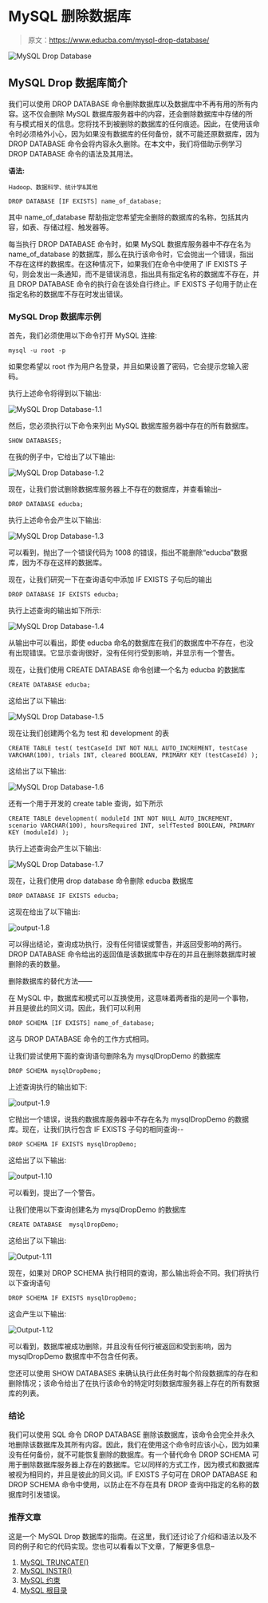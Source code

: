 # MySQL 删除数据库

> 原文：<https://www.educba.com/mysql-drop-database/>

![MySQL Drop Database](img/ca783b82683dbb8eacd0e586ac70699d.png)



## MySQL Drop 数据库简介

我们可以使用 DROP DATABASE 命令删除数据库以及数据库中不再有用的所有内容。这不仅会删除 MySQL 数据库服务器中的内容，还会删除数据库中存储的所有与模式相关的信息。您将找不到被删除的数据库的任何痕迹。因此，在使用该命令时必须格外小心，因为如果没有数据库的任何备份，就不可能还原数据库，因为 DROP DATABASE 命令会将内容永久删除。在本文中，我们将借助示例学习 DROP DATABASE 命令的语法及其用法。

**语法:**

<small>Hadoop、数据科学、统计学&其他</small>

`DROP DATABASE [IF EXISTS] name_of_database;`

其中 name_of_database 帮助指定您希望完全删除的数据库的名称，包括其内容，如表、存储过程、触发器等。

每当执行 DROP DATABASE 命令时，如果 MySQL 数据库服务器中不存在名为 name_of_database 的数据库，那么在执行该命令时，它会抛出一个错误，指出不存在这样的数据库。在这种情况下，如果我们在命令中使用了 IF EXISTS 子句，则会发出一条通知，而不是错误消息，指出具有指定名称的数据库不存在，并且 DROP DATABASE 命令的执行会在该处自行终止。IF EXISTS 子句用于防止在指定名称的数据库不存在时发出错误。

### MySQL Drop 数据库示例

首先，我们必须使用以下命令打开 MySQL 连接:

`mysql -u root -p`

如果您希望以 root 作为用户名登录，并且如果设置了密码，它会提示您输入密码。

执行上述命令将得到以下输出:

![MySQL Drop Database-1.1](img/9dd187011e9863747a8dd098fcff8c2e.png)



然后，您必须执行以下命令来列出 MySQL 数据库服务器中存在的所有数据库。

`SHOW DATABASES;`

在我的例子中，它给出了以下输出:

![MySQL Drop Database-1.2](img/79c6111c118ad6095ea06839c828c0eb.png)



现在，让我们尝试删除数据库服务器上不存在的数据库，并查看输出–

`DROP DATABASE educba;`

执行上述命令会产生以下输出:

![MySQL Drop Database-1.3](img/f1842aff9fd8c730685c459e6fabc797.png)



可以看到，抛出了一个错误代码为 1008 的错误，指出不能删除“educba”数据库，因为不存在这样的数据库。

现在，让我们研究一下在查询语句中添加 IF EXISTS 子句后的输出

`DROP DATABASE IF EXISTS educba;`

执行上述查询的输出如下所示:

![MySQL Drop Database-1.4](img/9ff6b2af365f22bb2c85ab7d7bb17cbc.png)



从输出中可以看出，即使 educba 命名的数据库在我们的数据库中不存在，也没有出现错误。它显示查询很好，没有任何行受到影响，并显示有一个警告。

现在，让我们使用 CREATE DATABASE 命令创建一个名为 educba 的数据库

`CREATE DATABASE educba;`

这给出了以下输出:

![MySQL Drop Database-1.5](img/a188f771f9fd679f2e29de204290223b.png)



现在让我们创建两个名为 test 和 development 的表

`CREATE TABLE test(
testCaseId INT NOT NULL AUTO_INCREMENT,
testCase VARCHAR(100),
trials INT,
cleared BOOLEAN,
PRIMARY KEY (testCaseId)
);`

这给出了以下输出:

![MySQL Drop Database-1.6](img/db0fb8c9e2d13e5adf7080a683a41de2.png)



还有一个用于开发的 create table 查询，如下所示

`CREATE TABLE development(
moduleId INT NOT NULL AUTO_INCREMENT,
scenario VARCHAR(100),
hoursRequired INT,
selfTested BOOLEAN,
PRIMARY KEY (moduleId)
);`

执行上述查询会产生以下输出:

![MySQL Drop Database-1.7](img/8421791c56a340032e69296e0e175e7e.png)



现在，让我们使用 drop database 命令删除 educba 数据库

`DROP DATABASE IF EXISTS educba;`

这现在给出了以下输出:

![output-1.8](img/b4e0b30bae3f854424eb5b93f531a04c.png)



可以得出结论，查询成功执行，没有任何错误或警告，并返回受影响的两行。DROP DATABASE 命令给出的返回值是该数据库中存在的并且在删除数据库时被删除的表的数量。

删除数据库的替代方法——

在 MySQL 中，数据库和模式可以互换使用，这意味着两者指的是同一个事物，并且是彼此的同义词。因此，我们可以利用

`DROP SCHEMA [IF EXISTS] name_of_database;`

这与 DROP DATABASE 命令的工作方式相同。

让我们尝试使用下面的查询语句删除名为 mysqlDropDemo 的数据库

`DROP SCHEMA mysqlDropDemo;`

上述查询执行的输出如下:

![output-1.9](img/7542f35c3a0714a428c3b89872d4cce1.png)



它抛出一个错误，说我的数据库服务器中不存在名为 mysqlDropDemo 的数据库。现在，让我们执行包含 IF EXISTS 子句的相同查询--

`DROP SCHEMA IF EXISTS mysqlDropDemo;`

这给出了以下输出:

![output-1.10](img/ed3b8ee9bd7984db440639a36ed347c9.png)



可以看到，提出了一个警告。

让我们使用以下查询创建名为 mysqlDropDemo 的数据库

`CREATE DATABASE  mysqlDropDemo;`

这给出了以下输出:

![Output-1.11](img/9fcffa61cebd8a190c08365c9484dcd8.png)



现在，如果对 DROP SCHEMA 执行相同的查询，那么输出将会不同。我们将执行以下查询语句

`DROP SCHEMA IF EXISTS mysqlDropDemo;`

这会产生以下输出:

![Output-1.12](img/8832c4c452d149f5b0fce65d3e4b83fc.png)



可以看到，数据库被成功删除，并且没有任何行被返回和受到影响，因为 mysqlDropDemo 数据库中不包含任何表。

您还可以使用 SHOW DATABASES 来确认执行此任务时每个阶段数据库的存在和删除情况；该命令给出了在执行该命令的特定时刻数据库服务器上存在的所有数据库的列表。

### 结论

我们可以使用 SQL 命令 DROP DATABASE 删除该数据库，该命令会完全并永久地删除该数据库及其所有内容。因此，我们在使用这个命令时应该小心，因为如果没有任何备份，就不可能恢复删除的数据库。有一个替代命令 DROP SCHEMA 可用于删除数据库服务器上存在的数据库。它以同样的方式工作，因为模式和数据库被视为相同的，并且是彼此的同义词。IF EXISTS 子句可在 DROP DATABASE 和 DROP SCHEMA 命令中使用，以防止在不存在具有 DROP 查询中指定的名称的数据库时引发错误。

### 推荐文章

这是一个 MySQL Drop 数据库的指南。在这里，我们还讨论了介绍和语法以及不同的例子和它的代码实现。您也可以看看以下文章，了解更多信息–

1.  [MySQL TRUNCATE()](https://www.educba.com/mysql-truncate/)
2.  [MySQL INSTR()](https://www.educba.com/mysql-instr/)
3.  [MySQL 约束](https://www.educba.com/mysql-constraints/)
4.  [MySQL 根目录](https://www.educba.com/mysql-root/)





